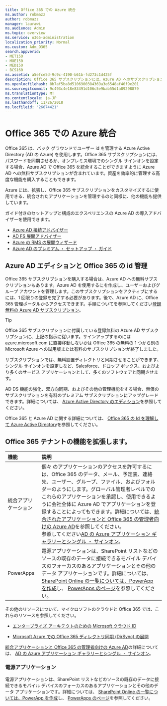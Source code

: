 ```yaml
---
title: Office 365 での Azure 統合
ms.author: robmazz
author: robmazz
manager: laurawi
ms.audience: Admin
ms.topic: overview
ms.service: o365-administration
localization_priority: Normal
ms.custom: Adm_O365
search.appverid:
- MET150
- MOE150
- MED150
- BCS160
ms.assetid: a5efce5d-9c9c-4190-b61b-fd273c1d425f
description: Office 365 サブスクリプションには、Azure AD へのサブスクリプションが含まれています。オンプレミス環境でパスワード同期またはシングル サインオンをする場合は、Azure AD と Office 365 を統合します。
ms.openlocfilehash: 8b7af5ba8d5106900384369a3e6548af40f9e201
ms.sourcegitcommit: 9c493c4e18e83491d106c5e9bab55d1a89298879
ms.translationtype: MT
ms.contentlocale: ja-JP
ms.lasthandoff: 11/26/2018
ms.locfileid: "26674421"
---
```

# <a name="azure-integration-with-office-365"></a>Office 365 での Azure 統合

Office 365 は、バック グラウンドでユーザー id を管理する Azure Active Directory (AD の Azure) を使用します。Office 365 サブスクリプションには、パスワードを同期させるか、オンプレミス環境でのシングル サインオンを設定する場合、Azure AD で Office 365 を統合することができますように Azure AD への無料サブスクリプションが含まれています。資産を効率的に管理する高度な機能を購入することもできます。
  
Azure には、拡張し、Office 365 サブスクリプションをカスタマイズするに使用できる、統合されたアプリケーションを管理するのと同様に、他の機能も提供しています。
  
ガイド付きのセットアップと構成のエクスペリエンスの Azure AD の導入アドバイザーを使用できます。
 - [Azure AD 接続アドバイザー](https://aka.ms/aadconnectpwsync)
 - [AD FS 展開アドバイザー](https://aka.ms/adfsguidance)
 - [Azure の RMS の展開ウィザード](https://aka.ms/azuremsguidance)
 - [Azure AD のプレミアム ・ セットアップ ・ ガイド](https://aka.ms/aadpguidance)
  
## <a name="azure-ad-editions-and-office-365-identity-management"></a>Azure AD エディションと Office 365 の id 管理

Office 365 サブスクリプションを購入する場合は、Azure AD への無料サブスクリプションもあります。Azure AD を使用するにを作成し、ユーザーおよびグループ アカウントを管理します。このサブスクリプションをアクティブにするには、1 回限りの登録を完了する必要があります。後で、Azure AD に、Office 365 管理ポータルからアクセスできます。手順についてを参照してください[登録無料の Azure AD サブスクリプション](https://go.microsoft.com/fwlink/p/?LinkId=617127)。 
  
> [!TIP]
> Office 365 サブスクリプションに付属している登録無料の Azure AD サブスクリプションに、上記の指示に従います。サインアップするのには azure.microsoft.com に直接移動しないかは Office 365 の無料の 1 つから別の Microsoft Azure への試用版または有料のサブスクリプションが終了しました。 
  
サブスクリプションでは、無料設置ディレクトリと同期させることができます、シングル サインオンを設定しなど、Salesforce、ドロップ ボックス、およびより多くのサービス アプリケーションとして、多くのソフトウェアと同期させます。
  
AD DS 機能の強化、双方向同期、およびその他の管理機能をする場合、無償のサブスクリプションを有料のプレミアム サブスクリプションにアップグレードできます。詳細については、 [Azure Active Directory のエディション](https://docs.microsoft.com/azure/active-directory/fundamentals/active-directory-whatis)を参照してください。
  
Office 365 と Azure AD に関する詳細については、 [Office 365 の Id を理解して Azure Active Directory](https://support.office.com/article/06a189e7-5ec6-4af2-94bf-a22ea225a7a9)を参照してください。
  
## <a name="extend-the-capabilities-of-your-office-365-tenant"></a>Office 365 テナントの機能を拡張します。

|**機能**|**説明**|
|:-----|:-----|
|統合アプリケーション  <br/> |個々 のアプリケーションのアクセスを許可するには、Office 365 のデータ、メール、予定表、連絡先、ユーザー、グループ、ファイル、およびフォルダーのようにします。グローバル管理者レベルでのこれらのアプリケーションを承認し、使用できるように会社全体に Azure AD でアプリケーションを登録することによってもできます。詳細については、[統合されたアプリケーションと Office 365 の管理者向けの Azure AD](https://support.office.com/article/cb2250e3-451e-416f-bf4e-363549652c2a)を参照してください。<br/> 参照してください[AD の Azure アプリケーション ギャラリーとシングル ・ サインオン](https://go.microsoft.com/fwlink/p/?LinkId=698604)。  <br/> |
|PowerApps  <br/> | 電源アプリケーションは、SharePoint リストなどのソースの既存のデータに接続できるモバイル デバイスのフォーカスのあるアプリケーションとその他のデータ アプリケーションです。詳細については、 [SharePoint Online の一覧については、PowerApp を作成](https://support.office.com/article/9338b2d2-67ac-4b81-8e67-97da27e5e9ab)し、 [PowerApps のページ](https://powerapps.microsoft.com/)を参照してください。<br/> |
   
その他のリソースについて、マイクロソフトのクラウドと Office 365 では、これらのリソースを参照してください。
  
- [エンタープライズ アーキテクトのための Microsoft クラウド ID](https://go.microsoft.com/fwlink/p/?LinkId=524586)
    
- [Microsoft Azure での Office 365 ディレクトリ同期 (DirSync) の展開](https://go.microsoft.com/fwlink/p/?LinkId=517887)
    

[統合アプリケーションと Office 365 の管理者向けの Azure AD](integrated-apps-and-azure-ads.md)の詳細については、 [AD の Azure アプリケーション ギャラリーとシングル ・ サインオン](https://docs.microsoft.com/azure/active-directory/manage-apps/what-is-single-sign-on)。

### <a name="power-apps"></a>電源アプリケーション
電源アプリケーションは、SharePoint リストなどのソースの既存のデータに接続できるモバイル デバイスのフォーカスのあるアプリケーションとその他のデータ アプリケーションです。詳細については、 [SharePoint Online の一覧については、PowerApp を作成](https://support.office.com/article/9338b2d2-67ac-4b81-8e67-97da27e5e9ab)し、 [PowerApps のページ](https://powerapps.microsoft.com/)を参照してください。